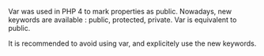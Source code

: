 Var was used in PHP 4 to mark properties as public. Nowadays, new keywords are available : public, protected, private. Var is equivalent to public. 

It is recommended to avoid using var, and explicitely use the new keywords.

<?php

class foo {
    public $bar = 1;
    // Avoid var
    //var $bar = 1; 
}

?>

